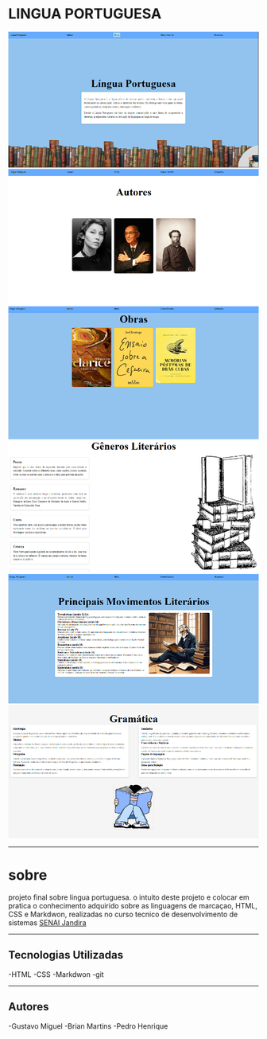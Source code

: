 # LINGUA PORTUGUESA

![](./img/tela1.PNG)
![](./img/tela2.PNG)
![](./img/tela3.PNG)
![](./img/tela4.PNG)
![](./img/tela5.PNG)
![](./img/tela6.PNG)

---

# sobre
projeto final sobre lingua portuguesa. o intuito deste projeto e colocar em pratica o conhecimento adquirido sobre as linguagens de marcaçao, HTML, CSS e Markdwon, realizadas no curso tecnico de desenvolvimento de sistemas [SENAI Jandira](https://sp.senai.br/unidade/jandira/)

---

## Tecnologias Utilizadas
-HTML
-CSS
-Markdwon
-git

---

## Autores
-Gustavo Miguel
-Brian Martins
-Pedro Henrique